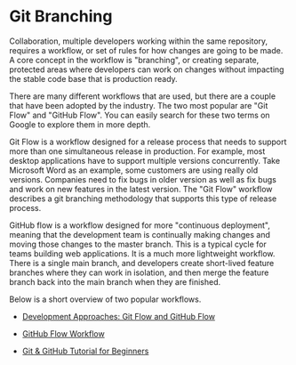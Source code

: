 # Git Branching

Collaboration, multiple developers working within the same repository, requires a workflow, or set of rules for how changes are going to be made. A core concept in the workflow is "branching", or creating separate, protected areas where developers can work on changes without impacting the stable code base that is production ready.

There are many different workflows that are used, but there are a couple that have been adopted by the industry. The two most popular are "Git Flow" and "GitHub Flow". You can easily search for these two terms on Google to explore them in more depth.

Git Flow is a workflow designed for a release process that needs to support more than one simultaneous release in production. For example, most desktop applications have to support multiple versions concurrently. Take Microsoft Word as an example, some customers are using really old versions. Companies need to fix bugs in older version as well as fix bugs and work on new features in the latest version. The "Git Flow" workflow describes a git branching methodology that supports this type of release process.

GitHub flow is a workflow designed for more "continuous deployment", meaning that the development team is continually making changes and moving those changes to the master branch. This is a typical cycle for teams building web applications. It is a much more lightweight workflow. There is a single main branch, and developers create short-lived feature branches where they can work in isolation, and then merge the feature branch back into the main branch when they are finished.

Below is a short overview of two popular workflows.
* [Development Approaches: Git Flow and GitHub Flow](https://youtu.be/w2r0oLFtXAw)

* [GitHub Flow Workflow](https://guides.github.com/introduction/flow/)
* [Git & GitHub Tutorial for Beginners](https://www.youtube.com/watch?v=MnUd31TvBoU&t=643s)



